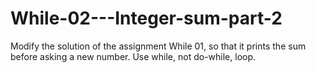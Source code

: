 # While-02---Integer-sum-part-2
Modify the solution of the assignment While 01, so that it prints the sum before asking a new number. Use while, not do-while, loop.
